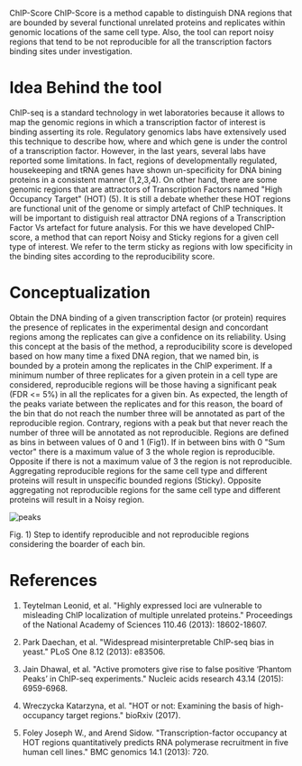 ChIP-Score
ChIP-Score is a method capable to distinguish DNA regions that are bounded by several functional unrelated proteins and replicates within genomic locations of the same cell type. Also, the tool can report noisy regions that tend to be not reproducible for all the transcription factors binding sites under investigation.


# Idea Behind the tool
ChIP-seq is a standard technology in wet laboratories because it allows to map the genomic regions in which a transcription factor of interest is binding asserting its role. Regulatory genomics labs have extensively used this technique to describe how, where and which gene is under the control of a transcription factor. However, in the last years, several labs have reported some limitations. In fact, regions of developmentally regulated, housekeeping and tRNA genes have shown un-specificity for DNA bining proteins in a consistent manner (1,2,3,4). On other hand, there are some genomic regions that are attractors of Transcription Factors named "High Occupancy Target" (HOT) (5). It is still a debate whether these HOT regions are functional unit of the genome or simply artefact of ChIP techniques. It will be important to distiguish real attractor DNA regions of a Transcription Factor Vs artefact for future analysis. For this we have developed ChIP-score, a method that can report Noisy and Sticky regions for a given cell type of interest. We refer to the term sticky as regions with low specificity in the binding sites according to the reproducibility score.


# Conceptualization
Obtain the DNA binding of a given transcription factor (or protein) requires the presence of replicates in the experimental design and concordant regions among the replicates can give a confidence on its reliability. Using this concept at the basis of the method, a reproducibility score is developed based on how many time a fixed DNA region, that we named bin, is bounded by a protein among the replicates in the ChIP experiment. If a minimum number of three replicates for a given protein in a cell type are considered, reproducible regions will be those having a significant peak (FDR <= 5%) in all the replicates for a given bin. As expected, the length of the peaks variate between the replicates and for this reason, the board of the bin that do not reach the number three will be annotated as part of the reproducible region. Contrary, regions with a peak but that never reach the number of three will be annotated as not reproducible. Regions are defined as bins in between values of 0 and 1 (Fig1). If in between bins with 0 "Sum vector" there is a maximum value of 3 the whole region is reproducible. Opposite if there is not a maximum value of 3 the region is not reproducible. Aggregating reproducible regions for the same cell type and different proteins will result in unspecific bounded regions (Sticky). Opposite aggregating not reproducible regions for the same cell type and different proteins will result in a Noisy region.


![peaks](https://user-images.githubusercontent.com/6462162/40009504-8453ddac-57a2-11e8-98ce-1c874821e177.png)

Fig. 1) Step to identify reproducible and not reproducible regions considering the boarder of each bin. 


# References
1. Teytelman Leonid, et al. "Highly expressed loci are vulnerable to misleading ChIP localization of multiple unrelated proteins." Proceedings of the National Academy of Sciences 110.46 (2013): 18602-18607.  

2. Park Daechan, et al. "Widespread misinterpretable ChIP-seq bias in yeast." PLoS One 8.12 (2013): e83506.  

3. Jain Dhawal, et al. "Active promoters give rise to false positive ‘Phantom Peaks’ in ChIP-seq experiments." Nucleic acids research 43.14 (2015): 6959-6968.   

4. Wreczycka Katarzyna, et al. "HOT or not: Examining the basis of high-occupancy target regions." bioRxiv (2017).

5. Foley Joseph W., and Arend Sidow. "Transcription-factor occupancy at HOT regions quantitatively predicts RNA polymerase recruitment in five human cell lines." BMC genomics 14.1 (2013): 720.
